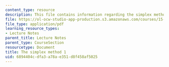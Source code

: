 ```yaml
---
content_type: resource
description: This file contains information regarding the simplex method 1.
file: https://ol-ocw-studio-app-production.s3.amazonaws.com/courses/15-053-optimization-methods-in-management-science-spring-2013/6894404cdfa3a78ae351d8f458af5025_MIT15_053S13_lec4.pdf
file_type: application/pdf
learning_resource_types:
- Lecture Notes
parent_title: Lecture Notes
parent_type: CourseSection
resourcetype: Document
title: The simplex method 1
uid: 6894404c-dfa3-a78a-e351-d8f458af5025
---
```

